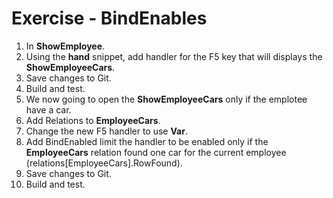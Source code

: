 ﻿# Exercise - BindEnables

1.  In  **ShowEmployee**.
2.  Using the **hand** snippet, add handler for the F5 key that will displays the **ShowEmployeeCars**.
3.	Save changes to Git.
4.  Build and test.
5.  We now going to open the **ShowEmployeeCars** only if the emplotee have a car.
6.  Add Relations to **EmployeeCars**.
7.  Change the new F5 handler to use **Var**.
8.  Add BindEnabled limit the handler to be enabled only if the **EmployeeCars** relation found one car for the current employee (relations[EmployeeCars].RowFound).  
9.  Save changes to Git.
10.  Build and test.
